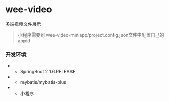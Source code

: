 # wee-video
多端视频文件展示
> 小程序需要到 wee-video-miniapp/project.config.json文件中配置自己的appid

### 开发环境
- * SpringBoot 2.1.6.RELEASE
- * mybatis/mybatis-plus
- * 小程序
